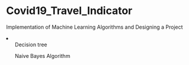 # Covid19_Travel_Indicator
Implementation of Machine Learning Algorithms and Designing a Project

<li>
  <ul>
Decision tree
  </ul>
  <ul>
Naive Bayes Algorithm
  </ul>
</li>
